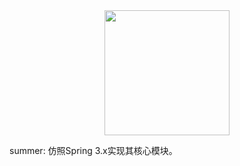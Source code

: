 <div align="center">
    <img src="assets/LogoMakr_0zpEzN.png" width="200px">
</div>

summer: 仿照Spring 3.x实现其核心模块。

